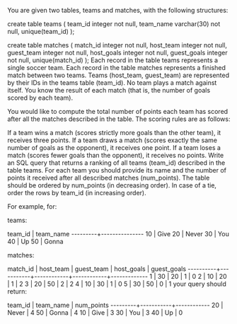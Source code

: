 You are given two tables, teams and matches, with the following structures:

  create table teams (
      team_id integer not null,
      team_name varchar(30) not null,
      unique(team_id)
  );

  create table matches (
      match_id integer not null,
      host_team integer not null,
      guest_team integer not null,
      host_goals integer not null,
      guest_goals integer not null,
      unique(match_id)
  );
Each record in the table teams represents a single soccer team. Each record in the table matches represents a finished match between two teams. Teams (host_team, guest_team) are represented by their IDs in the teams table (team_id). No team plays a match against itself. You know the result of each match (that is, the number of goals scored by each team).

You would like to compute the total number of points each team has scored after all the matches described in the table. The scoring rules are as follows:

If a team wins a match (scores strictly more goals than the other team), it receives three points.
If a team draws a match (scores exactly the same number of goals as the opponent), it receives one point.
If a team loses a match (scores fewer goals than the opponent), it receives no points.
Write an SQL query that returns a ranking of all teams (team_id) described in the table teams. For each team you should provide its name and the number of points it received after all described matches (num_points). The table should be ordered by num_points (in decreasing order). In case of a tie, order the rows by team_id (in increasing order).

For example, for:

  teams:

   team_id | team_name
  ---------+---------------
   10      | Give
   20      | Never
   30      | You
   40      | Up
   50      | Gonna


  matches:

   match_id | host_team | guest_team | host_goals | guest_goals
  ----------+-----------+------------+------------+-------------
   1        | 30        | 20         | 1          | 0
   2        | 10        | 20         | 1          | 2
   3        | 20        | 50         | 2          | 2
   4        | 10        | 30         | 1          | 0
   5        | 30        | 50         | 0          | 1
your query should return:

   team_id | team_name | num_points
  ---------+-----------+------------
   20      | Never     | 4
   50      | Gonna     | 4
   10      | Give      | 3
   30      | You       | 3
   40      | Up        | 0
